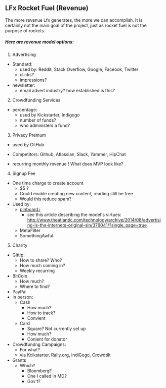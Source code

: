 ## LFx Rocket Fuel (Revenue)

The more revenue Lfx generates, the more we can accomplish. It is certainly not the main goal of the project, just as rocket fuel is not the purpose of rockets.

##### Here are revenue model options:

1. Advertising
  * Standard:
     * used by: Reddit, Stack Overflow, Google, Faceook, Twitter
     * clicks?
     * impressions?
   * newsletter:
     * email advert industry? how established is this?
 
2. Crowdfunding Services
  * percentage:
    * used by Kickstarter, Indigogo
    * number of funds?
    * who administers a fund?

3. Privacy Premum
  * used by GitHub
  - Competitors: Github, Atlassian, Slack, Yammer, HipChat
  + recurring monthly revenue
  ! What does MVP look like?

4. Signup Fee
  * One time charge to create account
    * $5 ?
    * Could enable creating new content, reading still be free
    * Would this reduce spam?
  * Used by:
    * [pinboard.i](https://pinboard.in/help/fee/)
      * see this article describing the model's virtues: http://www.theatlantic.com/technology/archive/2014/08/advertising-is-the-internets-original-sin/376041/?single_page=true
    * MetaFilter
    * SomethingAwful

5. Charity
  * Gittip:
    * How to share? Who?
    * How much coming in?
    + Weekly recurring
  * BitCoin
    * How much?
    * Where to find?
   * PayPal
   * In person:
     * Cash
       * How much?
       * How to track?
       + Convient
     * Card
       * Square? Not currently set up
       * How much?
       + Conient for donator
   * Crowdfundng Campaigns:
     * For what?
     * via Kcikstarter, Rally.org, IndiGogo, Crowdtilt
   * Grants
     * Which?
       * Bloomberg?
       * One I called in MD?
       * Gov't?
